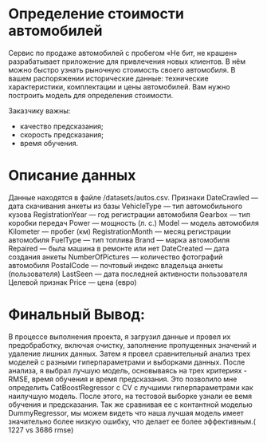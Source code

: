 # Определение стоимости автомобилей
Сервис по продаже автомобилей с пробегом «Не бит, не крашен» разрабатывает приложение для привлечения новых клиентов. В нём можно быстро узнать рыночную стоимость своего автомобиля. В вашем распоряжении исторические данные: технические характеристики, комплектации и цены автомобилей. Вам нужно построить модель для определения стоимости. 

Заказчику важны:

- качество предсказания;
- скорость предсказания;
- время обучения.

# Описание данных
Данные находятся в файле /datasets/autos.csv. 
Признаки
DateCrawled — дата скачивания анкеты из базы
VehicleType — тип автомобильного кузова
RegistrationYear — год регистрации автомобиля
Gearbox — тип коробки передач
Power — мощность (л. с.)
Model — модель автомобиля
Kilometer — пробег (км)
RegistrationMonth — месяц регистрации автомобиля
FuelType — тип топлива
Brand — марка автомобиля
Repaired — была машина в ремонте или нет
DateCreated — дата создания анкеты
NumberOfPictures — количество фотографий автомобиля
PostalCode — почтовый индекс владельца анкеты (пользователя)
LastSeen — дата последней активности пользователя
Целевой признак
Price — цена (евро)


# Финальный Вывод:
В процессе выполнения проекта, я загрузил данные и провел их предобработку, включая очистку, заполнение пропущенных значений и удаление лишних данных. Затем я провел сравнительный анализ трех моделей с разными гиперпараметрами и выборками данных. После анализа, я выбрал лучшую модель, основываясь на трех критериях - RMSE, время обучения и время предсказания. Это позволило мне определить CatBoostRegressor с CV  с лучшими гиперпараметрами как наилучшую модель. После этого, на тестовой выборке узнали  ее вемя обучения и предсказания. Так же сравнивая ее с контантной моделью DummyRegressor, мы можем видеть что наша лучшая модель имеет значительно более низкую ошибку, что делает ее более эффективным.( 1227 vs 3686 rmse)
